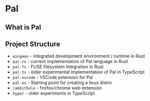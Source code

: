 # Pal

## What is Pal

## Project Structure

- `wingman` - integrated development environment / runtime in Rust
- `pal-rs` - current implementation of Pal language in Rust
- `pal-fs` - FUSE filesystem integration in Rust
- `pal-ts` - older experimental implementation of Pal in TypeScript
- `pal-vscode` - VSCode extension for Pal
- `pal-os` - Starting point for creating a linux distro
- `rabbithole` - firefox/chrome web extension
- `hyper` - older experiments in TypeScript